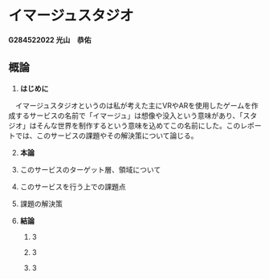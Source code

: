 # イマージュスタジオ

#### G284522022 光山　恭佑

## 概論

1. **はじめに**

　イマージュスタジオというのは私が考えた主にVRやARを使用したゲームを作成するサービスの名前で「イマージュ」は想像や没入という意味があり、「スタジオ」はそんな世界を制作するという意味を込めてこの名前にした。このレポートでは、このサービスの課題やその解決策について論じる。

2. **本論**

1. このサービスのターゲット層、領域について

2. このサービスを行う上での課題点

3. 課題の解決策

3. **結論**

    1. 3

    2. 3

    3. 3